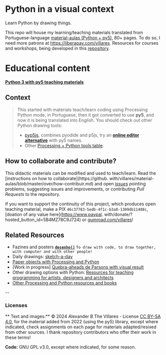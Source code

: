 # Python in a visual context
Learn Python by drawing things.

This repo will house my learning/teaching materials translated from Portuguese-language [material-aulas (Python + py5)](https://abav.lugaralgum.com/material-aulas/Processing-Python-py5/), 80+ pages. To do so, I need more patrons at https://liberapay.com/villares.
Resources for courses and workshops, being developed in this [repository](https://github.com/villares/python-visual-context/).

# Educational content

**[Python 3 with py5 teaching materials](Processing-Python-py5/README.md)**

## Context
> This started with materials teach/learn coding using Processing Python mode, in Portuguese, then it got converted to use **py5**, and now it is being translated into English.
> You should check out other Python drawing tools:
> - [pyp5js](https://github.com/berinhard/pyp5js), combines pyodide and p5js, try an [**online editor alternative**](https://abav.local.com/pyp5js/py5mode/) with py5 names.
> - Other [Processing + Python tools table](https://github.com/villares/Resources-for-teaching-programming#processing--python-tools-table).

## How to collaborate and contribute?

This didactic materials can be modified and used to teach/learn. Read the [instructions on how to collaborate](https://github. with/villares/material-aulas/blob/master/over/how-contribuir.md) and open [*issues*](https://github.com/villares/material-aulas/issues) pointing problems, suggesting issues and improvements, or contributing *Pull Requests* to the repository.

If you want to support the continuity of this project, which produces open teaching material, make a PIX `46c37783-5edb-4f1c-b3a8-1309db11488c`, [doation of any value here](https://www.paypal. with/donate/?hosted_button_id=5B4MZ78C9J724) or
[gumroad.com/villares](https://gumroad.com/villares)!

## Related Resources

- Fazines and posters [**`desenho()`**](https://desenho.lugaralgum.com) `To draw with code, to draw together, with computer and with other people!`
- Daily drawings: [sketch-a-day](https://abav.lugaralgum.com/sketch-a-day)
- [Paper objects with Processing and Python](https://github.com/villares/Paper-objects-with-Processing-and-Python)
- [Work in progress] [Quebra-aheads de Parsons with visual result](https://abav.lugaralgum.com/faded-parsons-visual/)
- Other drawing options with Python: [Resources for teaching programming for artists, designers and architects](https://github.com/villares/Resources-for-teaching-programming)
- [Other Processing and Python resources and books](on/other_resources.md)

--
### Licenses

** Text and images:** © 2024 Alexander B The Villares - License [CC BY-SA 4.0](https://creativecommons.org/licenses/by-sa/4.0/deed.pt_BR), for the material added from 2022 (using the py5) library, except where indicated, check assignments on each page for materials adapted/resixed from other sources. I thank repository contributors who offer their work in these terms!

**Code:** GNU GPL v3.0, except where indicated, for some reason.
